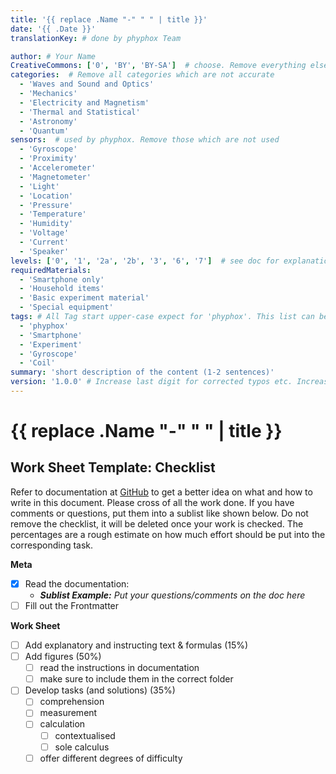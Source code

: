 ```yaml
---
title: '{{ replace .Name "-" " " | title }}'
date: '{{ .Date }}'
translationKey: # done by phyphox Team

author: # Your Name
CreativeCommons: ['0', 'BY', 'BY-SA']  # choose. Remove everything else
categories:  # Remove all categories which are not accurate
  - 'Waves and Sound and Optics'
  - 'Mechanics'
  - 'Electricity and Magnetism'
  - 'Thermal and Statistical'
  - 'Astronomy' 
  - 'Quantum'
sensors:  # used by phyphox. Remove those which are not used
  - 'Gyroscope'
  - 'Proximity'
  - 'Accelerometer'
  - 'Magnetometer'
  - 'Light'
  - 'Location'
  - 'Pressure'
  - 'Temperature'
  - 'Humidity'
  - 'Voltage'
  - 'Current'
  - 'Speaker'
levels: ['0', '1', '2a', '2b', '3', '6', '7']  # see doc for explanation. Remove everything else
requiredMaterials:
  - 'Smartphone only'
  - 'Household items'
  - 'Basic experiment material'
  - 'Special equipment'
tags: # All Tag start upper-case expect for 'phyphox'. This list can be expanded!
  - 'phyphox'
  - 'Smartphone'
  - 'Experiment'
  - 'Gyroscope'
  - 'Coil'
summary: 'short description of the content (1-2 sentences)'
version: '1.0.0' # Increase last digit for corrected typos etc. Increase middle digit if tasks or values are changed. Increase first digit if larger rework is done, like adding a new task or figure. When a digit is increased, set all later digits back to 0.
---
```

# {{ replace .Name "-" " " | title }}

## Work Sheet Template: Checklist
Refer to documentation at [GitHub](https://github.com/phyphox/expdb-generator/wiki) to get a better idea on what and 
how to write in this document. Please cross of all the work done. If you have comments or questions, put them into a 
sublist like shown below. Do not remove the checklist, it will be deleted once your work is checked. The percentages
are a rough estimate on how much effort should be put into the corresponding task.

**Meta**
- [x] Read the documentation: 
  - ***Sublist Example:*** *Put your questions/comments on the doc here*
- [ ] Fill out the Frontmatter

**Work Sheet**
- [ ] Add explanatory and instructing text & formulas (15%) 
- [ ] Add figures (50%)
  - [ ] read the instructions in documentation
  - [ ] make sure to include them in the correct folder
- [ ] Develop tasks (and solutions) (35%)
  - [ ] comprehension
  - [ ] measurement
  - [ ] calculation
      - [ ] contextualised
      - [ ] sole calculus
  - [ ] offer different degrees of difficulty
